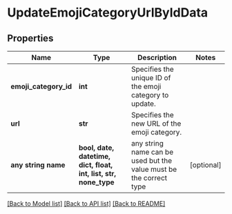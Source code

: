 # UpdateEmojiCategoryUrlByIdData


## Properties
Name | Type | Description | Notes
------------ | ------------- | ------------- | -------------
**emoji_category_id** | **int** | Specifies the unique ID of the emoji category to update. | 
**url** | **str** | Specifies the new URL of the emoji category. | 
**any string name** | **bool, date, datetime, dict, float, int, list, str, none_type** | any string name can be used but the value must be the correct type | [optional]

[[Back to Model list]](../README.md#documentation-for-models) [[Back to API list]](../README.md#documentation-for-api-endpoints) [[Back to README]](../README.md)


